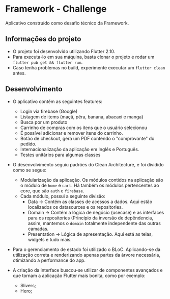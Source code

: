 # Framework - Challenge
Aplicativo construído como desafio técnico da Framework.

## Informações do projeto
- O projeto foi desenvolvido utilizando Flutter 2.10.
- Para executa-lo em sua máquina, basta clonar o projeto e rodar um `flutter pub get && flutter run`.
- Caso tenha problemas no build, experimente executar um `flutter clean` antes.

## Desenvolvimento
- O aplicativo contém as seguintes features:
  - Login via firebase (Google)
  - Listagem de items (maçã, pêra, banana, abacaxi e manga)
  - Busca por um produto
  - Carrinho de compras com os itens que o usuário selecionou
  - É possível adicionar e remover itens do carrinho.
  - Botão de checkout, gera um PDF contendo o "comprovante" do pedido.
  - Internacionalização da aplicação em Inglês e Português.
  - Testes unitários para algumas classes
  
- O desenvolvimento seguiu padrões do Clean Architecture, e foi dividido como se segue:
  - Modularização da aplicação. Os módulos contidos na aplicação são o módulo de `home` e `cart`. Há também os módulos pertencentes ao core, que são `auth` e `firebase`.
  - Cada módulo, possui a seguinte divisão:
    - Data -> Contém as classes de acessos a dados. Aqui estão localizados os datasources e os repositories.
    - Domain -> Contém a lógica de negócio (usecase) e as interfaces para os repositories (Princípio da inversão de depêndencia, assim, mantemos o `domain` totalmente independente das outras camadas.
    - Presentation -> Lógica de apresentação. Aqui está as telas, widgets e tudo mais.   

- Para o gerenciamento de estado foi utilizado o BLoC. Aplicando-se da utilização correta e renderizando apenas partes da árvore necessária, otimizando a performance do app.
- A criação da interface buscou-se utilizar de componentes avançados e que tornam a aplicação Flutter mais bonita, como por exemplo:
  - Slivers;
  - Hero;
